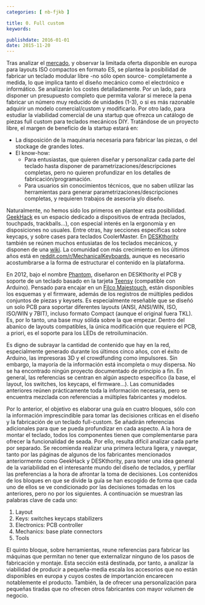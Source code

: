 ```yaml
---
categories: [ nb-fjkb ]

title: 0. Full custom
keywords:

publishdate: 2016-01-01
date: 2015-11-20
---
```


Tras analizar el [mercado](/notebook/fjkb/commercial), y observar la limitada oferta disponible en europa para layouts ISO compactos en formato ES, se plantea la posibilidad de fabricar un teclado modular libre -no sólo open source- completamente a medida, lo que implica tanto el diseño mecánico como el electrónico e informático. Se analizarán los costes detalladamente. Por un lado, para disponer un presupuesto completo que permita valorar si merece la pena fabricar un número muy reducido de unidades (1-3), o si es más razonable adquirir un modelo comercial/custom y modificarlo. Por otro lado, para estudiar la viabilidad comercial de una startup que ofrezca un catálogo de piezas full custom para teclados mecánicos DIY. Tratándose de un proyecto libre, el margen de beneficio de la startup estará en:

- La disposición de la maquinaria necesaria para fabricar las piezas, o del stockage de grandes lotes.
- El know-how:
  - Para entusiastas, que quieren diseñar y personalizar cada parte del teclado hasta disponer de parametrizaciones/descripciones completas, pero no quieren profundizar en los detalles de fabricación/programación.
  - Para usuarios sin conocimientos técnicos, que no saben utilizar las herramientas para generar parametrizaciones/descripciones completas, y requieren trabajos de asesoría y/o diseño.
 
Naturalmente, no hemos sido los primeros en plantear esta posibilidad. [GeekHack](http://wiki.geekhack.org/index.php?title=GeekHackWiki) es un espacio dedicado a dispositivos de entrada (teclados, touchpads, trackballs...), con especial interés en la ergonomía y en disposiciones no usuales. Entre otras, hay secciones específicas sobre keycaps, y sobre cases para teclados CoolerMaster. En [DESKthority](http://deskthority.net/) también se reúnen muchos entusiatas de los teclados mecánicos, y disponen de una [wiki](http://deskthority.net/wiki/Main_Page). La comunidad con más crecimiento en los últimos años está en [reddit.com/r/MechanicalKeyboards](https://www.reddit.com/r/MechanicalKeyboards/), aunque es necesario acostumbrarse a la forma de estructurar el contenido en la plataforma.

En 2012, bajo el nombre [Phantom](http://deskthority.net/wiki/Phantom), diseñaron en DESKthority el PCB y soporte de un teclado basado en la tarjeta [Teensy](https://www.pjrc.com/teensy/) (compatible con Arduino). Pensado para encajar en un [Filco Majestouch](http://deskthority.net/wiki/Filco_Majestouch), están disponibles los esquemas y el firmware, además de los registros de múltiples pedidos conjuntos de piezas y keysets. Es especialmente reseñable que se diseñó un solo PCB para soportar diferentes layouts (ANSI, ANSI/WIN, ISO, ISO/WIN y 7BIT), incluso formato Compact (aunque el original fuera TKL). Es, por lo tanto, una base muy sólida sobre la que empezar. Dentro del abanico de layouts compatibles, la única modificación que requiere el PCB, a priori, es el soporte para los LEDs de retroiluminación. 

Es digno de subrayar la cantidad de contenido que hay en la red, especialmente generado durante los últimos cinco años, con el éxito de Arduino, las impresoras 3D y el crowdfunding como impulsores. Sin embargo, la mayoría de la información está incompleta o muy dispersa. No se ha encontrado ningún proyecto documentado de principio a fin. En general, las referencias se centran en algún aspecto específico (la base, el layout, los switches, los keycaps, el firmware...). Las comunidades anteriores reúnen prácticamente toda la información necesaria, pero se encuentra mezclada con referencias a múltiples fabricantes y modelos.

Por lo anterior, el objetivo es elaborar una guía en cuatro bloques, sólo con la información imprescindible para tomar las decisiones críticas en el diseño y la fabricación de un teclado full-custom. Se añadirán referencias adicionales para que se pueda profundizar en cada aspecto. A la hora de montar el teclado, todos los componentes tienen que complementarse para ofrecer la funcionalidad de seada. Por ello, resulta difícil analizar cada parte por separado. Se recomienda realizar una primera lectura ligera, y navegar, tanto por las páginas de algunos de los fabricantes mencionados anteriormente como GeekHack y DESKthority, para tener una idea general de la variabilidad en el interesante mundo del diseño de teclados, y perfilar las preferencias a la hora de afrontar la toma de decisiones. Los contenidos de los bloques en que se divide la guía se han escogido de forma que cada uno de ellos se ve condicionado por las decisiones tomadas en los anteriores, pero no por los siguientes. A continuación se muestran las palabras clave de cada uno:

1. Layout
2. Keys: switches keycaps stabilizers
3. Electronics: PCB controller
4. Mechanics: base plate connectors
5. Tools

El quinto bloque, sobre herramientas, reune referencias para fabricar las máquinas que permitan no tener que externalizar ninguno de los pasos de fabricación y montaje. Esta sección está destinada, por tanto, a analizar la viabilidad de producir a pequeña-media escala los accesorios que no están disponibles en europa y cuyos costes de importanción encarecen notablemente el producto. También, la de ofrecer una personalización para pequeñas tiradas que no ofrecen otros fabricantes con mayor volumen de negocio.


